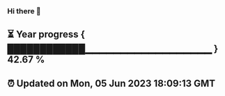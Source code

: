 ### Hi there 👋
⏳ Year progress { ████████████▁▁▁▁▁▁▁▁▁▁▁▁▁▁▁▁▁▁ } 42.67 %
---
⏰ Updated on Mon, 05 Jun 2023 18:09:13 GMT
---
